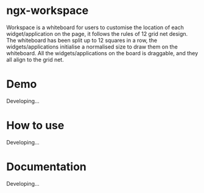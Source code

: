 # ngx-workspace

Workspace is a whiteboard for users to customise the location of each widget/application on the page, it follows the rules of 12 grid net design. The whiteboard has been split up to 12 squares in a row, the widgets/applications initialise a normalised size to draw them on the whiteboard. All the widgets/applications on the board is draggable, and they all align to the grid net.

# Demo 

Developing...

# How to use

Developing...

# Documentation

Developing...